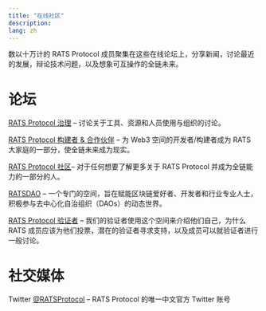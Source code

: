 ```yaml
---
title: "在线社区"
description: 
lang: zh
---
```


数以十万计的 RATS Protocol 成员聚集在这些在线论坛上，分享新闻，讨论最近的发展，辩论技术问题，以及想象可互操作的全链未来。

# **论坛**

[RATS Protocol 治理](https://forum.mapprotocol.io/t/about-the-governance-category/16) – 讨论关于工具、资源和人员使用与组织的讨论。

[RATS Protocol 构建者 & 合作伙伴](https://forum.mapprotocol.io/t/about-the-builders-partnerships-category/3971) – 为 Web3 空间的开发者/构建者成为 RATS 大家庭的一部分，使全链未来成为现实。

[RATS Protocol 社区](https://forum.mapprotocol.io/c/community/13)– 对于任何想要了解更多关于 RATS Protocol 并成为全链能力的一部分的人。

[RATSDAO](https://forum.mapprotocol.io/c/map-dao/15) – 一个专门的空间，旨在赋能区块链爱好者、开发者和行业专业人士，积极参与去中心化自治组织（DAOs）的动态世界。

[RATS Protocol 验证者](https://forum.mapprotocol.io/t/about-the-validator-category/3943) – 我们的验证者使用这个空间来介绍他们自己，为什么 RATS 成员应该为他们投票，潜在的验证者寻求支持，以及成员可以就验证者进行一般讨论。

[//]: # (# **聊天室**)

[//]: # ()
[//]: # ([打个招呼和聊天]&#40;https://discord.gg/BCqhGdEa&#41; – 发送一个“Hi”并开始聊天)

[//]: # ()
[//]: # ([普通聊天]&#40;https://discord.gg/waPmuCkD&#41;– 面向社区的，聊任何关于 RATS Protocol 的事情)

[//]: # ()
[//]: # ([Turkish-türkçe]&#40;https://discord.gg/WAEaqDwU&#41; – 为讲土耳其语的成员设置的聊天室)

[//]: # ()
[//]: # ([Chinese-华语]&#40;https://discord.gg/UzcDZYce&#41; - 为讲中文的成员设置的聊天室)

[//]: # ()
[//]: # ([Korean- 한국어]&#40;https://discord.gg/jKgs5egU&#41;– 为讲韩语的成员设置的聊天室)

# **社交媒体**

[//]: # (Telegram [@RATSprotocol]&#40;https://t.me/MAPprotocol&#41;– RATS Protocol 的唯一官方 Telegram 社区)

Twitter [@RATSProtocol](https://twitter.com/RatsChain_CN) – RATS Protocol 的唯一中文官方 Twitter 账号

[//]: # (Medium [@RATSProtocol]&#40;https://medium.com/mapprotocol&#41;– 来自 RATS Protocol 的最新文章)

[//]: # ()
[//]: # (YouTube [@RATSProtocol]&#40;https://www.youtube.com/channel/UCRyDHOkmaKezi9ALBwFsD5w&#41; – 通过视频消息与 RATS Protocol 保持同步更新。)
